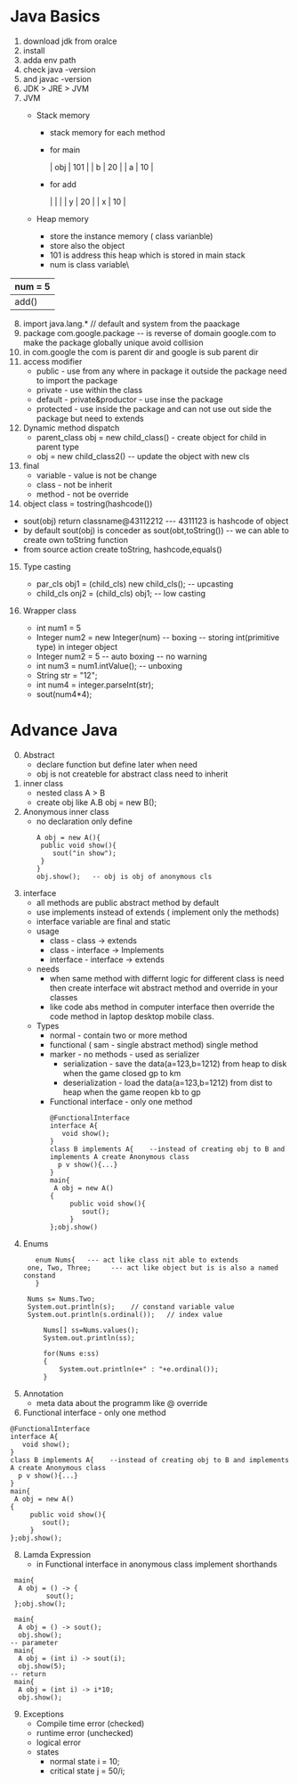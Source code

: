 # Java Basics
1. download jdk from oralce
2. install
3. adda env path
4. check java -version
5. and javac -version
6. JDK > JRE > JVM
7. JVM
   - Stack memory
      - stack memory for each method
      - for main

         | obj | 101 |
         |  b  |  20 |
         |  a  | 10  |

      - for add
      
         |     |     |
         |  y  |  20 |
         |  x  | 10  |
     
   - Heap memory
     - store the instance memory ( class varianble)
     - store also the object
     -  101 is address this heap which is stored in main stack
     -  num is class variable\
       
| num = 5 | 
|----------|
| add() |

8. import java.lang.*  // default and system from the paackage
9. package com.google.package  -- is reverse of domain google.com to make the package globally unique avoid collision
10. in com.google the com is parent dir and google is sub parent dir
11. access modifier
    - public - use from any where in package it outside the package need to import the package
    - private - use within the class
    - default - private&productor - use inse the package
    - protected - use inside the package and can not use out side the package but need to extends
12. Dynamic method dispatch
    - parent_class obj = new child_class() - create object for child in parent type    
    - obj = new child_class2() -- update the object with new cls
13. final
    - variable - value is not be change
    - class - not be inherit
    - method - not be override
14. object class = tostring(hashcode())
  - sout(obj) return classname@43112212 --- 4311123 is hashcode of object
  - by default sout(obj) is conceder as sout(obt,toString())  -- we can able to create own toString function
  - from source action create toString, hashcode,equals()
15. Type casting
    - par_cls obj1 = (child_cls) new child_cls();      -- upcasting
    - child_cls onj2 = (child_cls) obj1;      -- low casting

16. Wrapper class
    - int num1 = 5
    - Integer num2 = new Integer(num) -- boxing  -- storing int(primitive type) in integer object
    - Integer num2 = 5 -- auto boxing  -- no warning
    - int num3 = num1.intValue();     -- unboxing
    - String str = "12";
    - int num4 = integer.parseInt(str);
    - sout(num4*4);

# Advance Java
0. Abstract
   - declare function but define later when need
   - obj is not createble for abstract class need to inherit
2. inner class
   - nested class A > B
   - create obj like A.B obj = new B();
3. Anonymous inner class
   - no declaration only define
     ```
     A obj = new A(){
      public void show(){
         sout("in show");
      }
     }
     obj.show();   -- obj is obj of anonymous cls
4. interface
   - all methods are public abstract method by default
   - use implements instead of extends  ( implement only the methods)
   - interface variable are final and static
   - usage
     - class - class -> extends
     - class - interface -> Implements
     - interface - interface -> extends
   - needs
     - when same method with differnt logic for different class is need then create interface wit abstract method and override in your classes
     - like code abs method in computer interface then override the code method in laptop desktop mobile class.
   - Types
     - normal - contain two or more method
     - functional ( sam - single abstract method) single method
     - marker - no methods - used as serializer
       - serialization - save the data(a=123,b=1212) from heap to disk when the game closed gp to km
       - deserialization - load the data(a=123,b=1212) from dist to heap when the game reopen kb to gp
     - Functional interface - only one method
       ```
       @FunctionalInterface
       interface A{
          void show();
       }
       class B implements A{    --instead of creating obj to B and implements A create Anonymous class 
         p v show(){...}
       }
       main{
        A obj = new A()
       {
            public void show(){
               sout();
            }
       };obj.show()
       ```
5. Enums
   ```
      enum Nums{   --- act like class nit able to extends   
   	one, Two, Three;     --- act like object but is is also a named constand
      }

   	Nums s= Nums.Two;
   	System.out.println(s);    // constand variable value
   	System.out.println(s.ordinal());   // index value
    	
    	Nums[] ss=Nums.values();
    	System.out.println(ss);
    	
    	for(Nums e:ss)
    	{
    		System.out.println(e+" : "+e.ordinal());
    	}
   ```
6. Annotation
   - meta data about the programm like @ override
7. Functional interface - only one method
 ```
 @FunctionalInterface
 interface A{
    void show();
 }
 class B implements A{    --instead of creating obj to B and implements A create Anonymous class 
   p v show(){...}
 }
 main{
  A obj = new A()
 {
      public void show(){
         sout();
      }
 };obj.show();
 ```
8. Lamda Expression
   - in Functional interface in anonymous class implement shorthands
```
 main{
  A obj = () -> {
         sout();
 };obj.show();

 main{
  A obj = () -> sout();
  obj.show();
-- parameter
 main{
  A obj = (int i) -> sout(i);
  obj.show(5);
-- return
 main{
  A obj = (int i) -> i*10;
  obj.show();
```
9. Exceptions
    - Compile time error (checked)
    - runtime error (unchecked)
    - logical error
    - states
      - normal state i = 10;
      - critical state j = 50/i;
